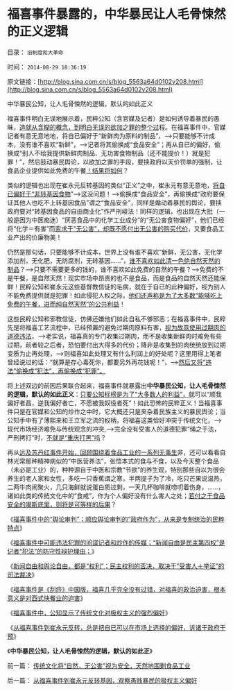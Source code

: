 # 福喜事件暴露的，中华暴民让人毛骨悚然的正义逻辑

目录： `旧制度和大革命` 

时间： `2014-08-29 18:36:19` 

原文链接：[http://blog.sina.com.cn/s/blog_5563a64d0102v208.html](http://blog.sina.com.cn/s/blog_5563a64d0102v208.html)

中华暴民公知，让人毛骨悚然的逻辑，默认的如此正义

福喜事件明白无误地展示着，民粹公知（含官媒及记者）是如何诱导着暴民的愚昧，[造就从含糊的概念，到明白无误的欲加之罪的整个过](../../../2009/3/25/中国式诡辩：疑证从有，君权裁决.md)程。在福喜事件中，官媒记者有意无意地地，将自已偏好于“新鲜肉为原料的制品”，——>只要能够不计成本，没有谁不喜欢“新鲜”，——>记者将其偷换成“食品安全”；再从自已的偏好，偷换成“别人不给我提供新鲜肉制品、无功害食物制品（还不能提价！）就是犯罪！”，然后鼓动暴民舆论，以欲加之罪的手段，要挟政府以天价罚单的强制，让食品企业提供如此免费的午餐[！结果将如何](../../../2014/8/12/政治迫害福喜的唯一结果，是食品和服务行业国有化.md)？

类似的逻辑也出现在崔永元反转基因的类似“正义”之中，崔永元有意无意地，[将自已偏好于“非转基因食物](../../../2012/9/5/举证责任倒置的“转基因有害论”；.md)”——>这没问题！——>偷换成“食品安全”，再偷换成“政府要保证其他人也吃不上转基因食品”谓之“食品安全”，同样是煽动着暴民的舆论，要挟政府要对“转基因食品的自由商业化”作严刑峻法！同样的逻辑，也出现在大批（一般是因为中医痴迷）“厌恶食品中的化学工业成分”的“无公害食物偏好”，他们已经将“化学＝有害”而[索求于“无公害”，却既不愿付出无公害的购买代价](../../../2011/6/13/转基因禁入侵犯了消费者的人权.md)，又要食品工业产出的价廉物美！

仍然是那句话，只要能够不计成本，世界上没有谁不喜欢“新鲜，无公害，无化学添加剂，无化肥，无防腐剂，无转基因……”，[谁不喜欢如此清一色绝自然天然的制品](../../../2011/6/10/极度恐慌!水，空气，可口可乐……有毒？.md)？——>只要不需要更多的钱的，谁不喜欢如此免费的自然的午餐？——>免费的不是午餐，是自然天然！现实市场中昂贵的也不是食品，而是食品的自然天然还能保鲜！民粹公知和崔永元这些基督教信徒的毛病，就在于自已的此种偏好，视为别人不能免费提供就是犯罪！如此侵犯人权之际，[他们还声称是为了大多数“能够吃上免费的午餐，进而纯自然天然”的公共利益](../../../2012/9/2/公益诉讼恐怕就是法西斯主义.md)！

这些民粹公知和邪教信徒，仿佛还嫌他们如此自私不够邪恶；在福喜事件中，民粹先是将福喜工艺流程中，已经预置的避免过期肉原料有害，[视为故意使用过期肉的道德违法](../../../2014/8/16/福喜事件是《屠场》谎言的真实模仿；.md)，——>老实说，福喜真的专门收集过期肉，而不是收集新鲜肉时难免有些过期，前者较之后者，恐怕要付出大得多的代价；降非是收集到的肉统统放到过期变质为止再处理，——>则福喜如此处理又有什么利润上的好处呢？这里用得上笔者曾经说过的话：“就算是存心毒死你，都要另外再花钱呢！”，——>[然后又将“违法”偷换成“犯法”，再偷换成“犯罪”。](../../../2014/8/17/福喜事件中的“舆论审判”，“强制政府有作为”的极权主义倾向.md)

将上述双边的前因后果联合起来，福喜事件就暴露出**中华暴民公知，让人毛骨悚然的逻辑，默认的如此正义**：[只要公知标榜是为了“大多数人的利益”，](../../../2014/4/21/无产者的民粹,越穷越革命的“个体极权主义者”.md)就可以“顺我偏好者昌，逆我偏好者亡，不愿被我奴役者死”！如此恐怖的民粹正义！当福喜事件只是在官媒和公知的炒作之中时，它大概还只是夹杂着民族主义的暴民舆论；当公知手中有了薄熙来和王立军之流的权柄，将福喜这类恰好冲突于传统文化，——>现代市场经济难免与传统观念的冲突,——>完全没有受害人的道德犯罪“绳之于法，严刑拷打”时，[不就是“重庆打黑”吗](../../../2012/3/21/重庆打黑说话算数，只办文强一个官.md)？

再从[远及苏丹红事件开始，回顾围绕着食品工业的一系列无事生](../../../2012/4/18/“毒”胶囊还没有毒到害人的程度.md)非，还可以看看自林光常那种精神病似的“中医营养法”，张悟本式的食与不食，以及今天整个食品（未必是工业）的，种种源自于中医和宗教“节欲”的养生观，特别那些自以为很会养生的老人家和女性，多吃一只香蕉谓之寒，半两提子为了冷，吃只芒果说温热，二两牛肉闹聚火，几只海鲜就说蛋白质过剩，一天几杯咖啡就唠叨着伤身，……，诸如此类的传统文化中的“食戒”，作为个人偏好没有什么害人之处；[若付之于食品安全的竭斯底里，则将是可等样的后果](../../../2011/6/12/工业化初期普遍地歇斯底里食品安全.md)？

《[福喜事件中的“舆论审判”；顺应舆论审判的“政府作为”，从来是专制统治的民粹特点](../../../2014/8/17/福喜事件中的“舆论审判”，“强制政府有作为”的极权主义倾向.md)》

《[福喜事件中可能违法犯罪的间谍记者和炒作的传媒；“新闻自由是民主第四权”是记者“犯法”的防守性辩护理由；](../../../2014/8/18/福喜事件中违法犯罪的记者和传媒，兼谈美国的新闻自由和舆论监督.md)》

《[新闻自由和舆论自由，都是“权利”；民主权利的否决，取决于“受害人＋举证”的司法裁决](../../../2014/8/25/新闻自由和舆论自由，都是“权利”，及权利与权力的逻辑关系.md)》

《[福喜事件是《刮痧》中国版，福喜几乎完全没有过错，对福喜的政治迫害，根本意义是对西式快餐业的迫害](../../../2014/8/26/福喜事件是《刮痧》中国版，福喜几乎完全没有过错.md)》

《[福喜事件中，公知显示了传统文化对极权主义的强烈偏好](../../../2014/8/27/中国传统文化，对极权主义的强烈偏好.md)》

《[从福喜事件到崔永元反转，总是把自已可以在市场上选择的偏好，诉诸于政府干预](../../../2014/8/28/从福喜事件到崔永元反转基因，观察愚贱暴民的极权主义偏好.md)》

《**中华暴民公知，让人毛骨悚然的逻辑，默认的如此正**》

前一篇： [传统文化将“自然，无公害”视为安全，天然地围剿食品工业](../../../2014/8/30/传统文化将“自然，无公害”视为安全，天然地围剿食品工业.md)

后一篇： [从福喜事件到崔永元反转基因，观察愚贱暴民的极权主义偏好](../../../2014/8/28/从福喜事件到崔永元反转基因，观察愚贱暴民的极权主义偏好.md)

